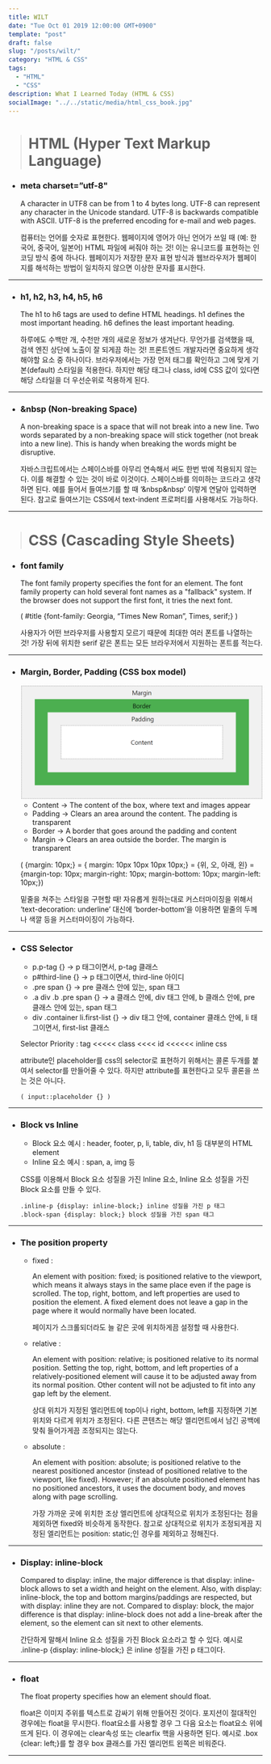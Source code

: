 ```yaml
---
title: WILT
date: "Tue Oct 01 2019 12:00:00 GMT+0900"
template: "post"
draft: false
slug: "/posts/wilt/"
category: "HTML & CSS"
tags:
  - "HTML"
  - "CSS"
description: What I Learned Today (HTML & CSS)
socialImage: "../../static/media/html_css_book.jpg"
---
```


> # HTML (Hyper Text Markup Language)

* ### meta charset=”utf-8"

   A character in UTF8 can be from 1 to 4 bytes long. UTF-8 can represent any character in the Unicode standard. UTF-8 is backwards compatible with ASCII. UTF-8 is the preferred encoding for e-mail and web pages.

   컴퓨터는 언어를 숫자로 표현한다. 웹페이지에 영어가 아닌 언어가 쓰일 때 (예: 한국어, 중국어, 일본어) HTML 파일에 써줘야 하는 것! 이는 유니코드를 표현하는 인코딩 방식 중에 하나다. 웹페이지가 저장한 문자 표현 방식과 웹브라우저가 웹페이지를 해석하는 방법이 일치하지 않으면 이상한 문자를 표시한다.
 ***
 
* ### h1, h2, h3, h4, h5, h6

   The h1 to h6 tags are used to define HTML headings. h1 defines the most important heading. h6 defines the least important heading.

   하루에도 수백만 개, 수천만 개의 새로운 정보가 생겨난다. 무언가를 검색했을 때, 검색 엔진 상단에 노출이 잘 되게끔 하는 것! 프론트엔드 개발자라면 중요하게 생각해야할 요소 중 하나이다. 브라우저에서는 가장 먼저 태그를 확인하고 그에 맞게 기본(default) 스타일을 적용한다. 하지만 해당 태그나 class, id에 CSS 값이 있다면 해당 스타일을 더 우선순위로 적용하게 된다.
 ***
  
* ### &nbsp (Non-breaking Space)
  
   A non-breaking space is a space that will not break into a new line. Two words separated by a non-breaking space will stick together (not break into a new line). This is handy when breaking the words might be disruptive.

   자바스크립트에서는 스페이스바를 아무리 연속해서 써도 한번 밖에 적용되지 않는다. 이를 해결할 수 있는 것이 바로 이것이다. 스페이스바를 의미하는 코드라고 생각하면 된다. 예를 들어서 들여쓰기를 할 때 ‘&nbsp&nbsp’ 이렇게 연달아 입력하면 된다. 참고로 들여쓰기는 CSS에서 text-indent 프로퍼티를 사용해서도 가능하다.
 ***

> # CSS (Cascading Style Sheets)

* ### font family
  
   The font family property specifies the font for an element. The font family property can hold several font names as a "fallback" system. If the browser does not support the first font, it tries the next font.

   ( #title {font-family: Georgia, “Times New Roman”, Times, serif;} )

   사용자가 어떤 브라우저를 사용할지 모르기 때문에 최대한 여러 폰트를 나열하는 것! 가장 뒤에 위치한 serif 같은 폰트는 모든 브라우저에서 지원하는 폰트를 적는다.
 ***

* ### Margin, Border, Padding (CSS box model)
  
   <img src="../../static/media/css_box_model.png" alt="css_box_model">

   + Content -> The content of the box, where text and images appear
   + Padding -> Clears an area around the content. The padding is transparent
   + Border -> A border that goes around the padding and content
   + Margin -> Clears an area outside the border. The margin is transparent
  
   ( {margin: 10px;} = { margin: 10px 10px 10px 10px;} = {위, 오, 아래, 왼} =
   {margin-top: 10px; margin-right: 10px; margin-bottom: 10px; margin-left: 10px;})
  
   밑줄을 쳐주는 스타일을 구현할 때! 자유롭게 원하는대로 커스터마이징을 위해서 ‘text-decoration: underline’ 대신에 ‘border-bottom’을 이용하면 밑줄의 두께나 색깔 등을 커스터마이징이 가능하다.
 ***
 
* ### CSS Selector
  
   + p.p-tag {} -> p 태그이면서, p-tag 클래스
   + p#third-line {} -> p 태그이면서, third-line 아이디
   + .pre span {} -> pre 클래스 안에 있는, span 태그
   + .a div .b .pre span {} -> a 클래스 안에, div 태그 안에, b 클래스 안에, pre 클래스 안에 있는, span 태그
   + div .container li.first-list {} -> div 태그 안에, container 클래스 안에, li 태그이면서, first-list 클래스
  
   Selector Priority : tag <<<<< class <<<< id <<<<<< inline css
  
   attribute인 placeholder를 css의 selector로 표현하기 위해서는 콜론 두개를 붙여서 selector를 만들어줄 수 있다. 하지만 attribute를 표현한다고 모두 콜론을 쓰는 것은 아니다.

   ```
   ( input::placeholder {} )
   ```
 ***
  
* ### Block vs Inline
  
   + Block 요소 예시 : header, footer, p, li, table, div, h1 등 대부분의 HTML element
   + Inline 요소 예시 : span, a, img 등
  
   CSS를 이용해서 Block 요소 성질을 가진 Inline 요소, Inline 요소 성질을 가진 Block 요소를 만들 수 있다.
  
   ```
   .inline-p {display: inline-block;} inline 성질을 가진 p 태그
   .block-span {display: block;} block 성질을 가진 span 태그
   ```
 ***

* ### The position property
  
   + fixed :

     An element with position: fixed; is positioned relative to the viewport, which means it always stays in the same place even if the page is scrolled. The top, right, bottom, and left properties are used to position the element. A fixed element does not leave a gap in the page where it would normally have been located.

     페이지가 스크롤되더라도 늘 같은 곳에 위치하게끔 설정할 때 사용한다.
   
   + relative :

     An element with position: relative; is positioned relative to its normal position. Setting the top, right, bottom, and left properties of a relatively-positioned element will cause it to be adjusted away from its normal position. Other content will not be adjusted to fit into any gap left by the element.

     상대 위치가 지정된 엘리먼트에 top이나 right, bottom, left를 지정하면 기본 위치와 다르게 위치가 조정된다. 다른 콘텐츠는 해당 엘리먼트에서 남긴 공백에 맞춰 들어가게끔 조정되지는 않는다.
   
   + absolute :

     An element with position: absolute; is positioned relative to the nearest positioned ancestor (instead of positioned relative to the viewport, like fixed). However; if an absolute positioned element has no positioned ancestors, it uses the document body, and moves along with page scrolling.

     가장 가까운 곳에 위치한 조상 엘리먼트에 상대적으로 위치가 조정된다는 점을 제외하면 fixed와 비슷하게 동작한다. 참고로 상대적으로 위치가 조정되게끔 지정된 엘리먼트는 position: static;인 경우를 제외하고 정해진다.
 ***

* ### Display: inline-block

   Compared to display: inline, the major difference is that display: inline-block allows to set a width and height on the element. Also, with display: inline-block, the top and bottom margins/paddings are respected, but with display: inline they are not. Compared to display: block, the major difference is that display: inline-block does not add a line-break after the element, so the element can sit next to other elements.

   간단하게 말해서 Inline 요소 성질을 가진 Block 요소라고 할 수 있다. 예시로 .inline-p {display: inline-block;} 은 inline 성질을 가진 p 태그이다.
 ***

* ### float

   The float property specifies how an element should float.

   float은 이미지 주위를 텍스트로 감싸기 위해 만들어진 것이다. 포지션이 절대적인 경우에는 float을 무시한다. float요소를 사용할 경우 그 다음 요소는 float요소 위에 뜨게 된다. 이 경우에는 clear속성 또는 clearfix 핵을 사용하면 된다. 예시로 .box {clear: left;}를 할 경우 box 클래스를 가진 엘리먼트 왼쪽은 비워준다.
 ***